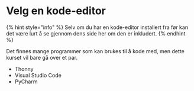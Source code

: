 # Velg en kode-editor

{% hint style="info" %}
Selv om du har en kode-editor installert fra før kan det være lurt å se gjennom dens side her om den er inkludert.
{% endhint %}

Det finnes mange programmer som kan brukes til å kode med, men dette kurset vil bare gå over et par.

* Thonny
* Visual Studio Code
* PyCharm
